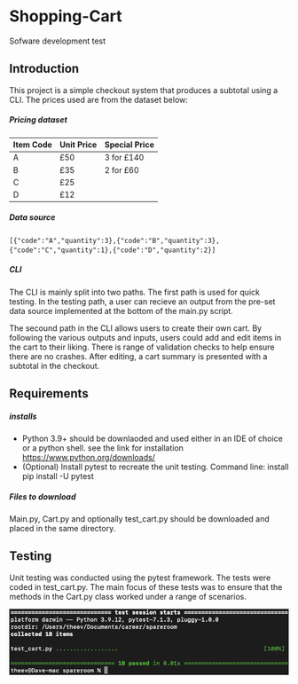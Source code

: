 # Shopping-Cart
Sofware development test

## Introduction
This project is a simple checkout system that produces a subtotal using a CLI. The prices used are from the dataset below: 

##### Pricing dataset
Item Code  | Unit Price | Special Price
---------- | ---------- | ----------
A          | £50        | 3 for £140
B          | £35        | 2 for £60
C          | £25        |
D          | £12        |

##### Data source
`[{"code":"A","quantity":3},{"code":"B","quantity":3},{"code":"C","quantity":1},{"code":"D","quantity":2}]`

##### CLI
The CLI is mainly split into two paths. The first path is used for quick testing. In the testing path, a user can recieve an output from the pre-set data source implemented at the bottom of the main.py script.

The secound path in the CLI allows users to create their own cart. By following the various outputs and inputs, users could add and edit items in the cart to their liking. There is range of validation checks to help ensure there are no crashes. After editing, a cart summary is presented with a subtotal in the checkout.

## Requirements
##### installs
* Python 3.9+ should be downlaoded and used either in an IDE of choice or a python shell. see the link for installation https://www.python.org/downloads/
* (Optional) Install pytest to recreate the unit testing. Command line: install pip install -U pytest
##### Files to download
Main.py, Cart.py and optionally test_cart.py should be downloaded and placed in the same directory.

## Testing
Unit testing was conducted using the pytest framework. The tests were coded in test_cart.py. The main focus of these tests was to ensure that the methods 
in the Cart.py class worked under a range of scenarios.

![This is an image](test.png)
